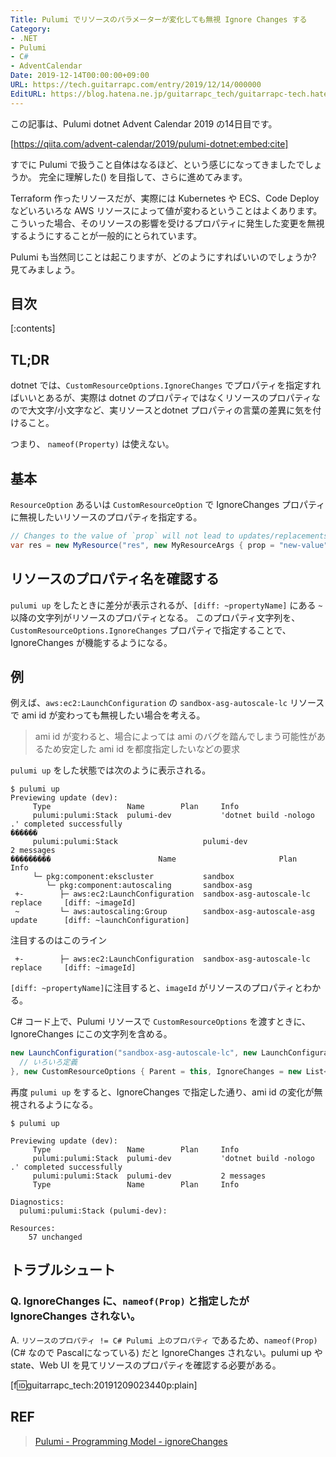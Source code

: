 ```yaml
---
Title: Pulumi でリソースのパラメーターが変化しても無視 Ignore Changes する
Category:
- .NET
- Pulumi
- C#
- AdventCalendar
Date: 2019-12-14T00:00:00+09:00
URL: https://tech.guitarrapc.com/entry/2019/12/14/000000
EditURL: https://blog.hatena.ne.jp/guitarrapc_tech/guitarrapc-tech.hatenablog.com/atom/entry/26006613478865477
---
```


この記事は、Pulumi dotnet Advent Calendar 2019 の14日目です。

[https://qiita.com/advent-calendar/2019/pulumi-dotnet:embed:cite]

すでに Pulumi で扱うこと自体はなるほど、という感じになってきましたでしょうか。
完全に理解した() を目指して、さらに進めてみます。

Terraform 作ったリソースだが、実際には Kubernetes や ECS、Code Deploy などいろいろな AWS リソースによって値が変わるということはよくあります。
こういった場合、そのリソースの影響を受けるプロパティに発生した変更を無視するようにすることが一般的にとられています。

Pulumi も当然同じことは起こりますが、どのようにすればいいのでしょうか? 見てみましょう。

## 目次

[:contents]

## TL;DR

dotnet では、`CustomResourceOptions.IgnoreChanges` でプロパティを指定すればいいとあるが、実際は dotnet のプロパティではなくリソースのプロパティなので大文字/小文字など、実リソースとdotnet プロパティの言葉の差異に気を付けること。

つまり、 `nameof(Property)` は使えない。

## 基本

`ResourceOption` あるいは `CustomResourceOption` で IgnoreChanges プロパティに無視したいリソースのプロパティを指定する。

```csharp
// Changes to the value of `prop` will not lead to updates/replacements
var res = new MyResource("res", new MyResourceArgs { prop = "new-value" }, new ResourceOptions { IgnoreChanges = { "prop" } });
```

## リソースのプロパティ名を確認する

`pulumi up` をしたときに差分が表示されるが、`[diff: ~propertyName]` にある `~` 以降の文字列がリソースのプロパティとなる。
このプロパティ文字列を、`CustomResourceOptions.IgnoreChanges` プロパティで指定することで、IgnoreChanges が機能するようになる。

## 例

例えば、`aws:ec2:LaunchConfiguration` の `sandbox-asg-autoscale-lc` リソースで ami id が変わっても無視したい場合を考える。

> ami id が変わると、場合によっては ami のバグを踏んでしまう可能性があるため安定した ami id を都度指定したいなどの要求

`pulumi up` をした状態では次のように表示される。

```shell
$ pulumi up
Previewing update (dev):
     Type                 Name        Plan     Info
     pulumi:pulumi:Stack  pulumi-dev           'dotnet build -nologo .' completed successfully
������
     pulumi:pulumi:Stack                   pulumi-dev                             2 messages
���������                        Name                       Plan        Info
     └─ pkg:component:ekscluster           sandbox
        └─ pkg:component:autoscaling       sandbox-asg
 +-        ├─ aws:ec2:LaunchConfiguration  sandbox-asg-autoscale-lc   replace     [diff: ~imageId]
 ~         └─ aws:autoscaling:Group        sandbox-asg-autoscale-asg  update      [diff: ~launchConfiguration]
```

注目するのはこのライン

```
 +-        ├─ aws:ec2:LaunchConfiguration  sandbox-asg-autoscale-lc   replace     [diff: ~imageId]
```

`[diff: ~propertyName]`に注目すると、`imageId` がリソースのプロパティとわかる。

C# コード上で、Pulumi リソースで `CustomResourceOptions` を渡すときに、IgnoreChanges にこの文字列を含める。

```csharp
new LaunchConfiguration("sandbox-asg-autoscale-lc", new LaunchConfigurationArgs{
  // いろいろ定義
}, new CustomResourceOptions { Parent = this, IgnoreChanges = new List<string> { "imageId" } });
```

再度 `pulumi up` をすると、IgnoreChanges で指定した通り、ami id の変化が無視されるようになる。

```shell
$ pulumi up

Previewing update (dev):
     Type                 Name        Plan     Info
     pulumi:pulumi:Stack  pulumi-dev           'dotnet build -nologo .' completed successfully
     pulumi:pulumi:Stack  pulumi-dev           2 messages
     Type                 Name        Plan     Info

Diagnostics:
  pulumi:pulumi:Stack (pulumi-dev):

Resources:
    57 unchanged
```

## トラブルシュート

### Q. IgnoreChanges に、`nameof(Prop)` と指定したが IgnoreChanges されない。

A. `リソースのプロパティ != C# Pulumi 上のプロパティ` であるため、`nameof(Prop)` (C# なので Pascalになっている) だと IgnoreChanges されない。pulumi up や state、Web UI を見てリソースのプロパティを確認する必要がある。

[f:id:guitarrapc_tech:20191209023440p:plain]


## REF

> [Pulumi - Programming Model - ignoreChanges](https://www.pulumi.com/docs/intro/concepts/programming-model/#ignorechanges)
